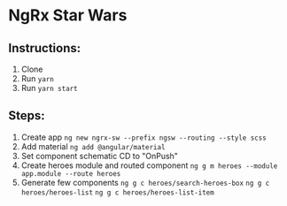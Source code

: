 # NgRx Star Wars

## Instructions:
1. Clone
2. Run `yarn`
3. Run `yarn start`

## Steps:
1. Create app `ng new ngrx-sw --prefix ngsw --routing --style scss`
2. Add material `ng add @angular/material`
3. Set component schematic CD to "OnPush"
4. Create heroes module and routed component `ng g m heroes --module app.module --route heroes`
5. Generate few components
  `ng g c heroes/search-heroes-box`
  `ng g c heroes/heroes-list`
  `ng g c heroes/heroes-list-item`
